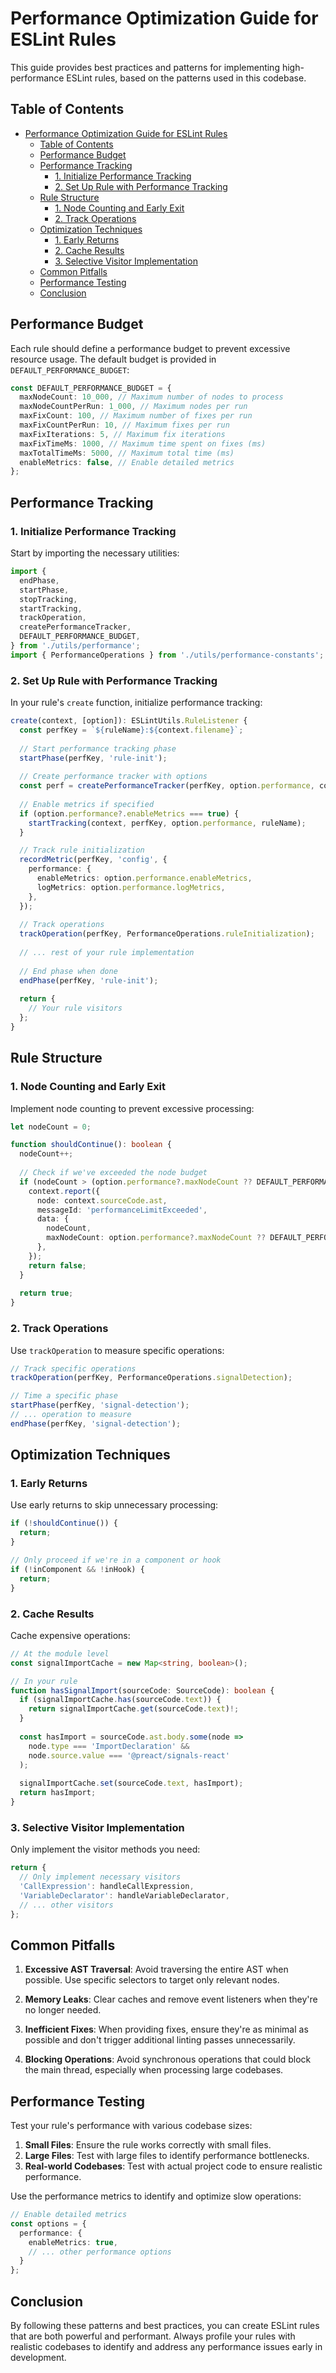 # Performance Optimization Guide for ESLint Rules

This guide provides best practices and patterns for implementing high-performance ESLint rules, based on the patterns used in this codebase.

## Table of Contents

- [Performance Optimization Guide for ESLint Rules](#performance-optimization-guide-for-eslint-rules)
  - [Table of Contents](#table-of-contents)
  - [Performance Budget](#performance-budget)
  - [Performance Tracking](#performance-tracking)
    - [1. Initialize Performance Tracking](#1-initialize-performance-tracking)
    - [2. Set Up Rule with Performance Tracking](#2-set-up-rule-with-performance-tracking)
  - [Rule Structure](#rule-structure)
    - [1. Node Counting and Early Exit](#1-node-counting-and-early-exit)
    - [2. Track Operations](#2-track-operations)
  - [Optimization Techniques](#optimization-techniques)
    - [1. Early Returns](#1-early-returns)
    - [2. Cache Results](#2-cache-results)
    - [3. Selective Visitor Implementation](#3-selective-visitor-implementation)
  - [Common Pitfalls](#common-pitfalls)
  - [Performance Testing](#performance-testing)
  - [Conclusion](#conclusion)

## Performance Budget

Each rule should define a performance budget to prevent excessive resource usage. The default budget is provided in `DEFAULT_PERFORMANCE_BUDGET`:

```typescript
const DEFAULT_PERFORMANCE_BUDGET = {
  maxNodeCount: 10_000, // Maximum number of nodes to process
  maxNodeCountPerRun: 1_000, // Maximum nodes per run
  maxFixCount: 100, // Maximum number of fixes per run
  maxFixCountPerRun: 10, // Maximum fixes per run
  maxFixIterations: 5, // Maximum fix iterations
  maxFixTimeMs: 1000, // Maximum time spent on fixes (ms)
  maxTotalTimeMs: 5000, // Maximum total time (ms)
  enableMetrics: false, // Enable detailed metrics
};
```

## Performance Tracking

### 1. Initialize Performance Tracking

Start by importing the necessary utilities:

```typescript
import {
  endPhase,
  startPhase,
  stopTracking,
  startTracking,
  trackOperation,
  createPerformanceTracker,
  DEFAULT_PERFORMANCE_BUDGET,
} from './utils/performance';
import { PerformanceOperations } from './utils/performance-constants';
```

### 2. Set Up Rule with Performance Tracking

In your rule's `create` function, initialize performance tracking:

```typescript
create(context, [option]): ESLintUtils.RuleListener {
  const perfKey = `${ruleName}:${context.filename}`;
  
  // Start performance tracking phase
  startPhase(perfKey, 'rule-init');
  
  // Create performance tracker with options
  const perf = createPerformanceTracker(perfKey, option.performance, context);
  
  // Enable metrics if specified
  if (option.performance?.enableMetrics === true) {
    startTracking(context, perfKey, option.performance, ruleName);
  }

  // Track rule initialization
  recordMetric(perfKey, 'config', {
    performance: {
      enableMetrics: option.performance.enableMetrics,
      logMetrics: option.performance.logMetrics,
    },
  });
  
  // Track operations
  trackOperation(perfKey, PerformanceOperations.ruleInitialization);
  
  // ... rest of your rule implementation
  
  // End phase when done
  endPhase(perfKey, 'rule-init');
  
  return {
    // Your rule visitors
  };
}
```

## Rule Structure

### 1. Node Counting and Early Exit

Implement node counting to prevent excessive processing:

```typescript
let nodeCount = 0;

function shouldContinue(): boolean {
  nodeCount++;
  
  // Check if we've exceeded the node budget
  if (nodeCount > (option.performance?.maxNodeCount ?? DEFAULT_PERFORMANCE_BUDGET.maxNodeCount)) {
    context.report({
      node: context.sourceCode.ast,
      messageId: 'performanceLimitExceeded',
      data: {
        nodeCount,
        maxNodeCount: option.performance?.maxNodeCount ?? DEFAULT_PERFORMANCE_BUDGET.maxNodeCount,
      },
    });
    return false;
  }
  
  return true;
}
```

### 2. Track Operations

Use `trackOperation` to measure specific operations:

```typescript
// Track specific operations
trackOperation(perfKey, PerformanceOperations.signalDetection);

// Time a specific phase
startPhase(perfKey, 'signal-detection');
// ... operation to measure
endPhase(perfKey, 'signal-detection');
```

## Optimization Techniques

### 1. Early Returns

Use early returns to skip unnecessary processing:

```typescript
if (!shouldContinue()) {
  return;
}

// Only proceed if we're in a component or hook
if (!inComponent && !inHook) {
  return;
}
```

### 2. Cache Results

Cache expensive operations:

```typescript
// At the module level
const signalImportCache = new Map<string, boolean>();

// In your rule
function hasSignalImport(sourceCode: SourceCode): boolean {
  if (signalImportCache.has(sourceCode.text)) {
    return signalImportCache.get(sourceCode.text)!;
  }
  
  const hasImport = sourceCode.ast.body.some(node => 
    node.type === 'ImportDeclaration' &&
    node.source.value === '@preact/signals-react'
  );
  
  signalImportCache.set(sourceCode.text, hasImport);
  return hasImport;
}
```

### 3. Selective Visitor Implementation

Only implement the visitor methods you need:

```typescript
return {
  // Only implement necessary visitors
  'CallExpression': handleCallExpression,
  'VariableDeclarator': handleVariableDeclarator,
  // ... other visitors
};
```

## Common Pitfalls

1. **Excessive AST Traversal**: Avoid traversing the entire AST when possible. Use specific selectors to target only relevant nodes.

2. **Memory Leaks**: Clear caches and remove event listeners when they're no longer needed.

3. **Inefficient Fixes**: When providing fixes, ensure they're as minimal as possible and don't trigger additional linting passes unnecessarily.

4. **Blocking Operations**: Avoid synchronous operations that could block the main thread, especially when processing large codebases.

## Performance Testing

Test your rule's performance with various codebase sizes:

1. **Small Files**: Ensure the rule works correctly with small files.
2. **Large Files**: Test with large files to identify performance bottlenecks.
3. **Real-world Codebases**: Test with actual project code to ensure realistic performance.

Use the performance metrics to identify and optimize slow operations:

```typescript
// Enable detailed metrics
const options = {
  performance: {
    enableMetrics: true,
    // ... other performance options
  }
};
```

## Conclusion

By following these patterns and best practices, you can create ESLint rules that are both powerful and performant. Always profile your rules with realistic codebases to identify and address any performance issues early in development.
